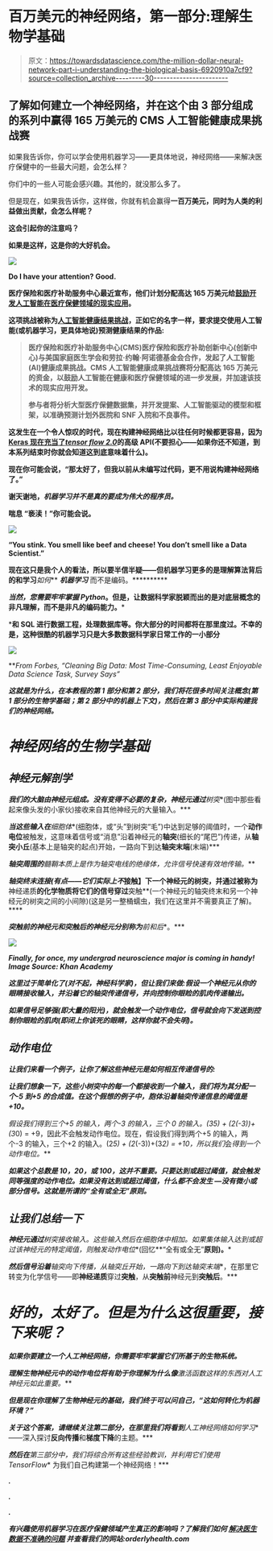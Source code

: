# 百万美元的神经网络，第一部分:理解生物学基础

> 原文：<https://towardsdatascience.com/the-million-dollar-neural-network-part-i-understanding-the-biological-basis-6920910a7cf9?source=collection_archive---------30----------------------->

## 了解如何建立一个神经网络，并在这个由 3 部分组成的系列中赢得 165 万美元的 CMS 人工智能健康成果挑战赛

如果我告诉你，你可以学会使用机器学习——更具体地说，神经网络——来解决医疗保健中的一些最大问题，会怎么样？

你们中的一些人可能会感兴趣。其他的，就没那么多了。

但是现在，如果我告诉你，这样做，你就有机会赢得****一百万美元，同时为人类的利益做出贡献，会怎么样呢？****

****这会引起你的注意吗？****

****如果是这样，这是你的大好机会。****

****![](img/1d0181785d2f17f4980fff436482653e.png)****

****Do I have your attention? Good.****

****医疗保险和医疗补助服务中心最近宣布，他们计划**分配高达 165 万美元**给[鼓励开发人工智能在医疗保健领域的现实应用](https://innovation.cms.gov/initiatives/artificial-intelligence-health-outcomes-challenge/)。****

****这项挑战被称为[人工智能健康结果挑战](http://dev.cmschallenge.com)，正如它的名字一样，要求提交使用人工智能(或机器学习，更具体地说)预测健康结果的作品:****

> ****医疗保险和医疗补助服务中心(CMS)医疗保险和医疗补助创新中心(创新中心)与美国家庭医生学会和劳拉·约翰·阿诺德基金会合作，发起了人工智能(AI)健康成果挑战。CMS 人工智能健康成果挑战赛将分配高达 165 万美元的资金，以鼓励人工智能在健康和医疗保健领域的进一步发展，并加速该技术的现实应用开发。****
> 
> ****参与者将分析大型医疗保健数据集，并开发提案、人工智能驱动的模型和框架，以准确预测计划外医院和 SNF 入院和不良事件。****

****这发生在一个令人惊叹的时代，现在构建神经网络比以往任何时候都更容易，因为 [Keras 现在充当了*tensor flow 2.0*](https://hackernoon.com/tensorflow-is-dead-long-live-tensorflow-49d3e975cf04)的高级 API(不要担心——如果你还不知道，到本系列结束时你就会知道这到底意味着什么)。****

****现在你可能会说，“那太好了，但我以前从未编写过代码，更不用说构建神经网络了。”****

****谢天谢地，*机器学习并不是真的要成为伟大的程序员。*****

******喘息** “亵渎！”你可能会说。****

****![](img/a54163972e4d547619269fba809eb3f6.png)****

****“You stink. You smell like beef and cheese! You don’t smell like a Data Scientist.”****

****现在这只是我个人的看法，所以要半信半疑——但机器学习更多的是理解算法背后的******和学习***如何*** ***机器学习*** 而不是编码。**********

***当然，您需要牢牢掌握 Python*。但是，让数据科学家脱颖而出的是对底层概念的非凡理解，而不是非凡的编码能力。***

*****和 SQL 进行数据工程，处理数据库等。你大部分的时间都将在那里度过。不幸的是，这种很酷的机器学习只是大多数数据科学家日常工作的一小部分****

***![](img/990868b6e318feb719d5da4fdcbafb5e.png)***

***From *Forbes, “*Cleaning Big Data: Most Time-Consuming, Least Enjoyable Data Science Task, Survey Says”***

***这就是为什么，在本教程的第 1 部分和第 2 部分，我们将花很多时间关注概念(第 1 部分的生物学基础；第 2 部分中的机器上下文)，然后在第 3 部分中实际构建我们的神经网络。***

# ***神经网络的生物学基础***

## ***神经元解剖学***

***我们的大脑由神经元组成。没有变得不必要的复杂，神经元通过**树突**(图中那些看起来像头发的小家伙)接收来自其他神经元的大量输入。***

***当这些输入在**细胞体**(细胞体，或“头”到树突“毛”)中达到足够的阈值时，一个**动作电位**被触发，这意味着信号或“消息”沿着神经元的**轴突**(细长的“尾巴”)传递，从**轴突小丘**(基本上是轴突的起点)开始，一路向下到达**轴突末端**(末端)***

***轴突周围的**髓鞘**本质上是作为轴突电线的绝缘体，允许信号快速有效地传输。***

***轴突终末连接(有点——它们实际上不*接触】下一个神经元的树突，并通过被称为**神经递质**的化学物质将它们的信号穿过**突触**(一个神经元的轴突终末和另一个神经元的树突之间的小间隙)(这是另一整桶蠕虫，我们在这里并不需要真正了解)。****

***突触前的神经元和突触后的神经元分别称为**前**和**后**。***

***![](img/25227fd2f5ec2dc36cf3ec6a9417ea7a.png)***

***Finally, for once, my undergrad neuroscience major is coming in handy! Image Source: Khan Academy***

***这里过于简单化了(对不起，神经科学家)，但让我们来做:假设一个神经元从你的眼睛接收输入，并沿着它的轴突传递信号，并向控制你眼睑的肌肉传递输出。***

***如果信号足够强(即大量的阳光)，就会触发一个动作电位，信号就会向下发送到控制你眼睑的肌肉(即闭上你该死的眼睛，这样你就不会失明)。***

## ***动作电位***

***让我们来看一个例子，让你了解这些神经元是如何相互传递信号的:***

***让我们想象一下，这些小树突中的每一个都接收到一个输入，我们将为其分配一个-5 到+5 的合成值。在这个假想的例子中，胞体沿着轴突传递信息的阈值是+10。***

***假设我们得到三个+5 的输入，两个-3 的输入，三个 0 的输入。(3*5) + (2*(-3))+(3*0) = +9，因此不会触发动作电位。现在，假设我们得到两个+5 的输入，两个-3 的输入，三个+2 的输入。(2*5) + (2*(-3))+(3*2) = +10，所以我们*会*得到一个动作电位。***

***如果这个总数是 10，20，或 100，这并不重要。**只要达到或超过阈值，就会触发同等强度的动作电位。**如果没有达到或超过阈值，**什么都不会发生** —没有微小或部分信号。这就是所谓的**“全有或全无”原则**。***

## ***让我们总结一下***

*****神经元**通过**树突**接收输入。这些输入然后在细胞体中相加。如果集体输入达到或超过该神经元的特定阈值，则触发**动作电位**(回忆**“全有或全无”**原则)。***

***然后信号沿着**轴突**向下传播，从**轴突丘**开始，一路向下到达**轴突末端**，在那里它转变为化学信号——即**神经递质**穿过**突触**，从**突触前**神经元到**突触后**。***

# ***好的，太好了。但是为什么这很重要，接下来呢？***

***如果你要建立一个人工神经网络，你需要牢牢掌握它们所基于的生物系统。***

***理解生物神经元中的动作电位将有助于你理解为什么像**激活函数**这样的东西对人工神经元如此重要。***

***但是现在你理解了生物神经元的基础，我们终于可以问自己，“这如何转化为机器环境？”***

***关于这个答案，请继续关注第二部分，在那里我们将看到**人工神经网络如何学习**——深入探讨**反向传播**和**梯度下降**的主题。***

***然后在**第三部分**中，我们将综合所有这些经验教训，并利用它们**使用 TensorFlow** 为我们自己构建第一个神经网络！***

***.***

***.***

***.***

****有兴趣使用机器学习在医疗保健领域产生真正的影响吗？了解我们如何* [*解决医生数据不准确的问题*](https://stories.orderlyhealth.com/issue-brief-provider-data-accuracy-52ac7a7be693) *并查看我们的网站:orderlyhealth.com*[](https://www.orderlyhealth.com)***